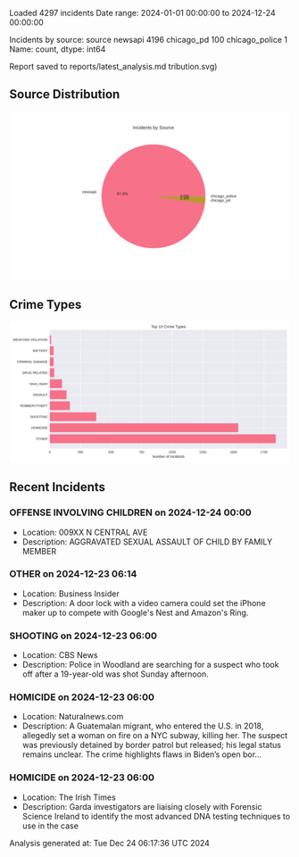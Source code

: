 
Loaded 4297 incidents
Date range: 2024-01-01 00:00:00 to 2024-12-24 00:00:00

Incidents by source:
source
newsapi           4196
chicago_pd         100
chicago_police       1
Name: count, dtype: int64

Report saved to reports/latest_analysis.md
tribution.svg)

## Source Distribution
![Source Distribution](images/source_distribution.svg)

## Crime Types
![Crime Types](images/crime_types.svg)

## Recent Incidents

### OFFENSE INVOLVING CHILDREN on 2024-12-24 00:00
- Location: 009XX N CENTRAL AVE
- Description: AGGRAVATED SEXUAL ASSAULT OF CHILD BY FAMILY MEMBER


### OTHER on 2024-12-23 06:14
- Location: Business Insider
- Description: A door lock with a video camera could set the iPhone maker up to compete with Google's Nest and Amazon's Ring.


### SHOOTING on 2024-12-23 06:00
- Location: CBS News
- Description: Police in Woodland are searching for a suspect who took off after a 19-year-old was shot Sunday afternoon.


### HOMICIDE on 2024-12-23 06:00
- Location: Naturalnews.com
- Description: A Guatemalan migrant, who entered the U.S. in 2018, allegedly set a woman on fire on a NYC subway, killing her. The suspect was previously detained by border patrol but released; his legal status remains unclear. The crime highlights flaws in Biden’s open bor…


### HOMICIDE on 2024-12-23 06:00
- Location: The Irish Times
- Description: Garda investigators are liaising closely with Forensic Science Ireland to identify the most advanced DNA testing techniques to use in the case

Analysis generated at: Tue Dec 24 06:17:36 UTC 2024
